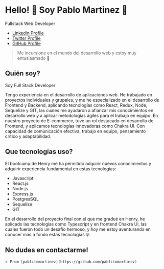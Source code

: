 # Hello! :wave: Soy Pablo Martinez 🌱   
Fullstack Web Developer	

* [LinkedIn Profile](https://www.linkedin.com/in/pablo-martinez-9b2991233/ "LinkedIn Profile")
* [Twitter Profile](https://twitter.com/pabloezze7 "Twitter Profile")
* [GitHub Profile](https://github.com/pablitomartinez "GitHub Profile")

> Me incursione en el mundo del desarrollo web y estoy muy entusiasmado 🚀

## Quién soy?

Soy Full Stack Developer

Tengo experiencia en el desarrollo de aplicaciones web. He trabajado en proyectos individuales y grupales, y me he especializado en el desarrollo de Frontend y Backend, aplicando tecnologías como React, Redux, Node, Sequelize y GIT, las cuales me ayudaron a afianzar mis conocimientos en desarrollo web y a aplicar metodologías ágiles para el trabajo en equipo. En nuestro proyecto de E-commerce, tuve un rol destacado en desarrollo de Frontend, y aplicamos tecnologías innovadoras como Chakra UI. Con capacidad de comunicación efectiva, trabajo en equipo, pensamiento crítico y adaptabilidad.


## Que tecnologías uso?

El bootcamp de Henry me ha permitido adquirir nuevos conocimientos y adquirir experiencia fundamental en estas  tecnologías:


* Javascript
* React.js
* Node.js
* Express.js
* PostgresSQL
* Sequelize
* GIT

En el desarrollo del proyecto final con el que me gradué en Henry, he aplicado las tecnologías como Typescript y en frontend Chakra UI, las cuales fueron todo un desafío hermoso, y hoy me estoy aventurando en conocer más a fondo estas tecnologías 🤓.


## No dudes en contactarme!




`⭐️ From [pablitomartinez](https://github.com/pablitomartinez)`

